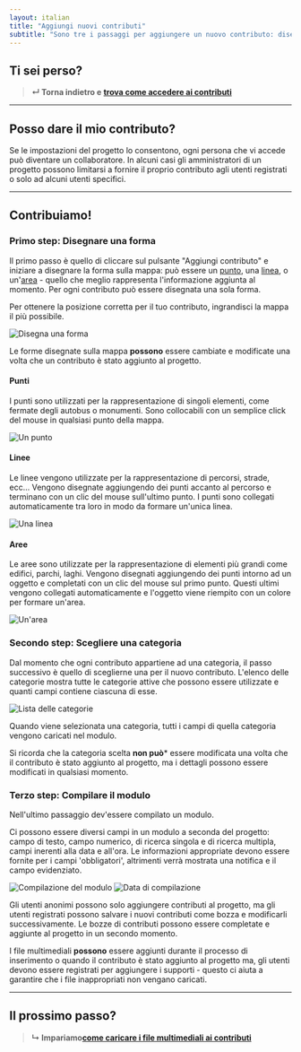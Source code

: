 ```yaml
---
layout: italian
title: "Aggiungi nuovi contributi"
subtitle: "Sono tre i passaggi per aggiungere un nuovo contributo: disegnare una forma, scegliere una categoria e compilare un modulo."
---
```


## Ti sei perso?

> **&#8629; Torna indietro e** [**trova come accedere ai contributi**](access-contributions.html)

---

## Posso dare il mio contributo?

Se le impostazioni del progetto lo consentono, ogni persona che vi accede può diventare un collaboratore. In alcuni casi gli amministratori di un progetto possono limitarsi a fornire il proprio contributo agli utenti registrati o solo ad alcuni utenti specifici.

---

## Contribuiamo!

### Primo step: Disegnare una forma

Il primo passo è quello di cliccare sul pulsante "Aggiungi contributo" e iniziare a disegnare la forma sulla mappa: può essere un [punto](#points), una [linea](#lines), o un'[area](#areas) - quello che meglio rappresenta l'informazione aggiunta al momento. Per ogni contributo può essere disegnata una sola forma.

Per ottenere la posizione corretta per il tuo contributo, ingrandisci la mappa il più possibile.

![Disegna una forma](/images/en/draw-a-shape.png)

Le forme disegnate sulla mappa **possono** essere cambiate e modificate una volta che un contributo è stato aggiunto al progetto.

#### Punti

I punti sono utilizzati per la rappresentazione di singoli elementi, come fermate degli autobus o monumenti. Sono collocabili con un semplice click del mouse in qualsiasi punto della mappa.

![Un punto](/images/en/a-point.png)

#### Linee

Le linee vengono utilizzate per la rappresentazione di percorsi, strade, ecc... Vengono disegnate aggiungendo dei punti accanto al percorso e terminano con un clic del mouse sull'ultimo punto. I punti sono collegati automaticamente tra loro in modo da formare un'unica linea.

![Una linea](/images/en/a-line.png)

#### Aree

Le aree sono utilizzate per la rappresentazione di elementi più grandi come edifici, parchi, laghi. Vengono disegnati aggiungendo dei punti intorno ad un oggetto e completati con un clic del mouse sul primo punto. Questi ultimi vengono collegati automaticamente e l'oggetto viene riempito con un colore per formare un'area.

![Un'area](/images/en/an-area.png)

### Secondo step: Scegliere una categoria

Dal momento che ogni contributo appartiene ad una categoria, il passo successivo è quello di sceglierne una per il nuovo contributo. L'elenco delle categorie mostra tutte le categorie attive che possono essere utilizzate e quanti campi contiene ciascuna di esse.

![Lista delle categorie](/images/en/categories-list.png)

Quando viene selezionata una categoria, tutti i campi di quella categoria vengono caricati nel modulo.

Si ricorda che la categoria scelta **non può*** essere modificata una volta che il contributo è stato aggiunto al progetto, ma i dettagli possono essere modificati in qualsiasi momento.

### Terzo step: Compilare il modulo

Nell'ultimo passaggio dev'essere compilato un modulo.

Ci possono essere diversi campi in un modulo a seconda del progetto: campo di testo, campo numerico, di ricerca singola e di ricerca multipla, campi inerenti alla data e all'ora. Le informazioni appropriate devono essere fornite per i campi 'obbligatori', altrimenti verrà mostrata una notifica e il campo evidenziato.

![Compilazione del modulo](/images/en/filling-in-form.png)
![Data di compilazione](/images/en/filling-in-date.png)

Gli utenti anonimi possono solo aggiungere contributi al progetto, ma gli utenti registrati possono salvare i nuovi contributi come bozza e modificarli successivamente. Le bozze di contributi possono essere completate e aggiunte al progetto in un secondo momento.

I file multimediali **possono** essere aggiunti durante il processo di inserimento o quando il contributo è stato aggiunto al progetto ma, gli utenti devono essere registrati per aggiungere i supporti - questo ci aiuta a garantire che i file inappropriati non vengano caricati.

---

## Il prossimo passo?

> **&#8627; Impariamo**[**come caricare i file multimediali ai contributi**](upload-media-files.html)
